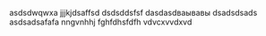 asdsdwqwxa
jjjkjdsaffsd
dsdsddsfsf
dasdasdваывавы
dsadsdsads
asdsadsafafa
nngvnhhj
fghfdhsfdfh
vdvcxvvdxvd
